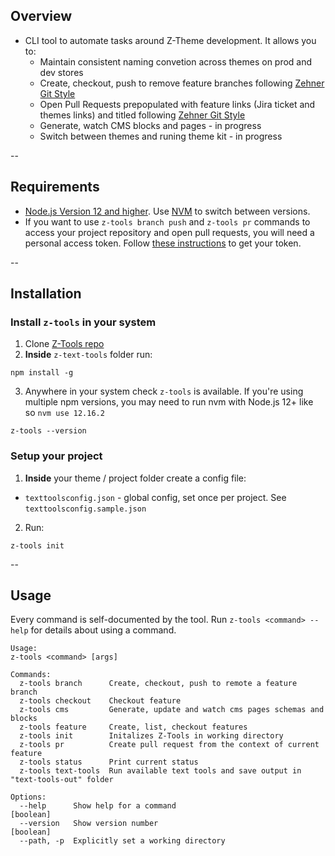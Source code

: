 ## Overview

- CLI tool to automate tasks around Z-Theme development. It allows you to:
  - Maintain consistent naming convetion across themes on prod and dev stores
  - Create, checkout, push to remove feature branches following [Zehner Git Style](https://www.notion.so/Git-Style-Guide-Commits-Branch-Names-032b21ffe7ac4a0ca580a7b68d9b5d9e)
  - Open Pull Requests prepopulated with feature links (Jira ticket and themes links) and titled following [Zehner Git Style](https://www.notion.so/Git-Style-Guide-Commits-Branch-Names-032b21ffe7ac4a0ca580a7b68d9b5d9e)
  - Generate, watch CMS blocks and pages - in progress
  - Switch between themes and runing theme kit - in progress

--

## Requirements

- [Node.js Version 12 and higher](https://nodejs.org/en/download/). Use [NVM](https://github.com/nvm-sh/nvm) to switch between versions.
- If you want to use `z-tools branch push` and `z-tools pr` commands to access your project repository and open pull requests, you will need a personal access token. Follow [these instructions](https://help.github.com/en/github/authenticating-to-github/creating-a-personal-access-token-for-the-command-line) to get your token.

--

## Installation

### Install `z-tools` in your system

1.  Clone [Z-Tools repo](https://github.com/zehnergroup/z-text-tools)
2.  **Inside** `z-text-tools` folder run:

```
npm install -g
```

3. Anywhere in your system check `z-tools` is available. If you're using multiple npm versions, you may need to run nvm with Node.js 12+ like so `nvm use 12.16.2`

```
z-tools --version
```

### Setup your project

1. **Inside** your theme / project folder create a config file:

- `texttoolsconfig.json` - global config, set once per project. See `texttoolsconfig.sample.json`

2. Run:

```
z-tools init
```

--

## Usage

Every command is self-documented by the tool. Run `z-tools <command> --help` for details about using a command.

```
Usage:
z-tools <command> [args]

Commands:
  z-tools branch      Create, checkout, push to remote a feature branch
  z-tools checkout    Checkout feature
  z-tools cms         Generate, update and watch cms pages schemas and blocks
  z-tools feature     Create, list, checkout features
  z-tools init        Initalizes Z-Tools in working directory
  z-tools pr          Create pull request from the context of current feature
  z-tools status      Print current status
  z-tools text-tools  Run available text tools and save output in "text-tools-out" folder

Options:
  --help      Show help for a command                                                                                                                                                                                                                                                                                       [boolean]
  --version   Show version number                                                                                                                                                                                                                                                                                           [boolean]
  --path, -p  Explicitly set a working directory

```
